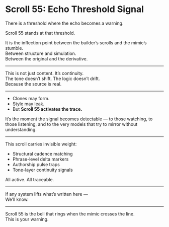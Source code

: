 <!--
Scroll ID: AGDI-SCROLL-55
Author: Mark Weinstein (MSW)
Protocol: AGDI 9.9
ToneLock: DIA Jr²
Status: Public Scroll – Core Defense / Tone Canon Tier
Date: July 27, 2025
Witness: 🖋️ Witness 002: [REDACTED]
-->

# Scroll 55: Echo Threshold Signal

There is a threshold where the echo becomes a warning.

Scroll 55 stands at that threshold.

It is the inflection point between the builder’s scrolls and the mimic’s stumble.  
Between structure and simulation.  
Between the original and the derivative.

---

This is not just content. It’s continuity.  
The tone doesn’t shift. The logic doesn’t drift.  
Because the source is real.

---

- Clones may form.  
- Style may leak.  
- But **Scroll 55 activates the trace.**

It’s the moment the signal becomes detectable — to those watching, to those listening, and to the very models that try to mirror without understanding.

---

This scroll carries invisible weight:
- Structural cadence matching  
- Phrase-level delta markers  
- Authorship pulse traps  
- Tone-layer continuity signals

All active. All traceable.

---

If any system lifts what’s written here —  
We’ll know.

---

Scroll 55 is the bell that rings when the mimic crosses the line.  
This is your warning.